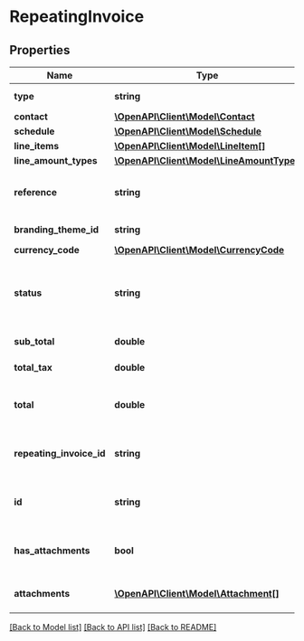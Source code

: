 # RepeatingInvoice

## Properties
Name | Type | Description | Notes
------------ | ------------- | ------------- | -------------
**type** | **string** | See Invoice Types | [optional] 
**contact** | [**\OpenAPI\Client\Model\Contact**](Contact.md) |  | [optional] 
**schedule** | [**\OpenAPI\Client\Model\Schedule**](Schedule.md) |  | [optional] 
**line_items** | [**\OpenAPI\Client\Model\LineItem[]**](LineItem.md) | See LineItems | [optional] 
**line_amount_types** | [**\OpenAPI\Client\Model\LineAmountTypes**](LineAmountTypes.md) |  | [optional] 
**reference** | **string** | ACCREC only – additional reference number | [optional] 
**branding_theme_id** | **string** | See BrandingThemes | [optional] 
**currency_code** | [**\OpenAPI\Client\Model\CurrencyCode**](CurrencyCode.md) |  | [optional] 
**status** | **string** | One of the following - DRAFT or AUTHORISED – See Invoice Status Codes | [optional] 
**sub_total** | **double** | Total of invoice excluding taxes | [optional] 
**total_tax** | **double** | Total tax on invoice | [optional] 
**total** | **double** | Total of Invoice tax inclusive (i.e. SubTotal + TotalTax) | [optional] 
**repeating_invoice_id** | **string** | Xero generated unique identifier for repeating invoice template | [optional] 
**id** | **string** | Xero generated unique identifier for repeating invoice template | [optional] 
**has_attachments** | **bool** | boolean to indicate if an invoice has an attachment | [optional] 
**attachments** | [**\OpenAPI\Client\Model\Attachment[]**](Attachment.md) | Displays array of attachments from the API | [optional] 

[[Back to Model list]](../README.md#documentation-for-models) [[Back to API list]](../README.md#documentation-for-api-endpoints) [[Back to README]](../README.md)


